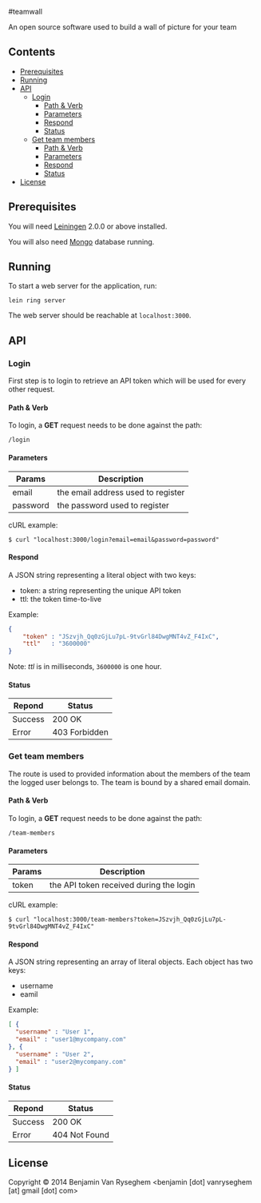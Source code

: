 #teamwall

An open source software used to build a wall of picture for your team

## Contents

- [Prerequisites](#prerequisites)
- [Running](#running)
- [API](#api)
    - [Login](#login)
        - [Path & Verb](#path-verb)
        - [Parameters](#parameters)
        - [Respond](#respond)
        - [Status](#status)
    - [Get team members](#get-team-members)
        - [Path & Verb](#path-verb)
        - [Parameters](#parameters)
        - [Respond](#respond)
        - [Status](#status)
- [License](#license)

<!-- end toc -->

## Prerequisites

You will need [Leiningen][1] 2.0.0 or above installed.

You will also need [Mongo][2] database running.

[1]: https://github.com/technomancy/leiningen
[2]: http://www.mongodb.org/

## Running

To start a web server for the application, run:

    lein ring server
    
The web server should be reachable at `localhost:3000`.

## API

### Login

First step is to login to retrieve an API token which will be used for every other request.

#### Path & Verb

To login, a **GET** request needs to be done against the path:

    /login

#### Parameters
    
| Params | Description|
--------|--------
| email | the email address used to register|
| password | the password used to register|

cURL example:

    $ curl "localhost:3000/login?email=email&password=password"

#### Respond

A JSON string representing a literal object with two keys:

* token: a string representing the unique API token
* ttl: the token time-to-live

Example:

~~~json
{
	"token" : "JSzvjh_Qq0zGjLu7pL-9tvGrl84DwgMNT4vZ_F4IxC",
	"ttl"   : "3600000"
}
~~~

Note: _ttl_ is in milliseconds, `3600000` is one hour.

#### Status

| Repond | Status |
--------|--------
| Success | 200 OK |
| Error | 403 Forbidden |

### Get team members

The route is used to provided information about the members of the team the logged user belongs to.
The team is bound by a shared email domain.

#### Path & Verb

To login, a **GET** request needs to be done against the path:

    /team-members

#### Parameters
    
| Params | Description|
--------|--------
| token | the API token received during the login |

cURL example:

    $ curl "localhost:3000/team-members?token=JSzvjh_Qq0zGjLu7pL-9tvGrl84DwgMNT4vZ_F4IxC"


#### Respond

A JSON string representing an array of literal objects.
Each object has two keys:

* username
* eamil

Example:

~~~json
[ {
  "username" : "User 1",
  "email" : "user1@mycompany.com"
}, {
  "username" : "User 2",
  "email" : "user2@mycompany.com"
} ]
~~~

#### Status

| Repond | Status |
--------|--------
| Success | 200 OK |
| Error | 404 Not Found |


## License

Copyright © 2014 Benjamin Van Ryseghem <benjamin [dot] vanryseghem [at] gmail [dot] com>
